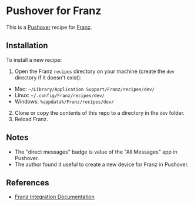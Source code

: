 # Pushover for Franz
This is a [Pushover](https://pushover.net) recipe for [Franz](https://meetfranz.com).

## Installation

To install a new recipe:

1. Open the Franz `recipes` directory on your machine (create the `dev` directory if it doesn't exist):
* Mac: `~/Library/Application Support/Franz/recipes/dev/`
* Linux: `~/.config/Franz/recipes/dev/`
* Windows: `%appdata%/Franz/recipes/dev/`
2. Clone or copy the contents of this repo to a directory in the `dev` folder.
3. Reload Franz.

## Notes
* The "direct messages" badge is value of the "All Messages" app in Pushover.
* The author found it useful to create a new device for Franz in Pushover.

## References
* [Franz Integration Documentation](https://github.com/meetfranz/plugins/tree/master/docs)